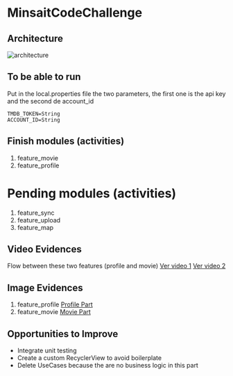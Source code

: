 # MinsaitCodeChallenge

## Architecture
![architecture](https://github.com/user-attachments/assets/59bd38ff-c903-45f6-869f-8dff2a574a3a)

## To be able to run
Put in the local.properties file the two parameters, the first one is the api key and the second de account_id
```
TMDB_TOKEN=String
ACCOUNT_ID=String
```

## Finish modules (activities)
1. feature_movie
2. feature_profile

# Pending modules (activities)
1. feature_sync
2. feature_upload
3. feature_map

## Video Evidences
Flow between these two features (profile and movie)
[Ver video 1](evidences/fetchData.webm)
[Ver video 2](evidences/getLocalData.webm)

## Image Evidences
1. feature_profile
[Profile Part](evidences/profile.png)
2. feature_movie
[Movie Part](evidences/movie.png)

## Opportunities to Improve
- Integrate unit testing
- Create a custom RecyclerView to avoid boilerplate
- Delete UseCases because the are no business logic in this part
